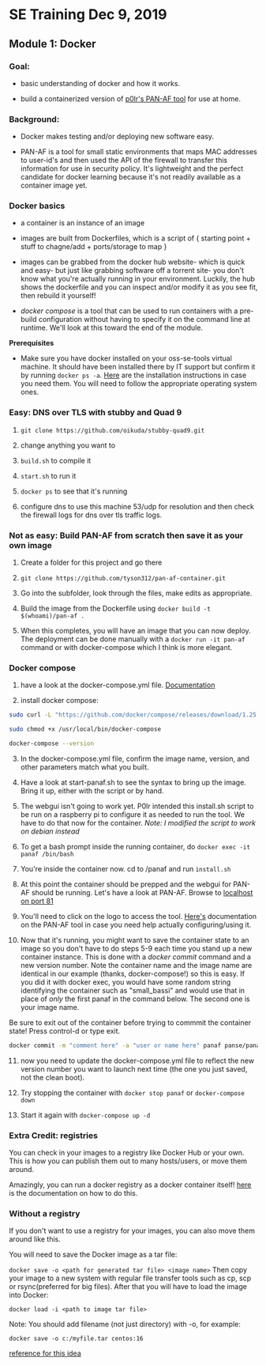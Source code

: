 # SE Training Dec 9, 2019

## Module 1: Docker

### Goal: 

* basic understanding of docker and how it works.

* build a containerized version of [p0lr's PAN-AF tool](https://github.com/p0lr/PAN-AF) for use at home.

### Background:

* Docker makes testing and/or deploying new software easy.

* PAN-AF is a tool for small static environments that maps MAC addresses to user-id's and then used the API of the firewall to transfer this information for use in security policy. It's lightweight and the perfect candidate for docker learning because it's not readily available as a container image yet.

### Docker basics

* a container is an instance of an image

* images are built from Dockerfiles, which is a script of { starting point + stuff to chagne/add + ports/storage to map }

* images can be grabbed from the docker hub website- which is quick and easy- but just like grabbing software off a torrent site- you don't know what you're actually running in your environment. Luckily, the hub shows the dockerfile and you can inspect and/or modify it as you see fit, then rebuild it yourself!

* _docker compose_ is a tool that can be used to run containers with a pre-build configuration without having to specify it on the command line at runtime. We'll look at this toward the end of the module.


**Prerequisites**

* Make sure you have docker installed on your oss-se-tools virtual machine. It should have been installed there by IT support but confirm it by running `docker ps -a`. [Here](https://docs.docker.com/v17.09/engine/installation/) are the installation instructions in case you need them. You will need to follow the appropriate operating system ones.


### Easy: DNS over TLS with stubby and Quad 9

1. `git clone https://github.com/oikuda/stubby-quad9.git`

2. change anything you want to

3. `build.sh` to compile it

4. `start.sh` to run it

5. `docker ps` to see that it's running

6. configure dns to use this machine 53/udp for resolution and then check the firewall logs for dns over tls traffic logs.


### Not as easy: Build PAN-AF from scratch then save it as your own image

1. Create a folder for this project and go there

2. `git clone https://github.com/tyson312/pan-af-container.git`

3. Go into the subfolder, look through the files, make edits as appropriate.

5. Build the image from the Dockerfile using `docker build -t $(whoami)/pan-af .`

6. When this completes, you will have an image that you can now deploy. The deployment can be done manually with a `docker run -it pan-af` command or with docker-compose which I think is more elegant.


### Docker compose

1. have a look at the docker-compose.yml file. [Documentation](https://docs.docker.com/compose/)

2. install docker compose:
``` bash
sudo curl -L "https://github.com/docker/compose/releases/download/1.25.0/docker-compose-$(uname -s)-$(uname -m)" -o /usr/local/bin/docker-compose

sudo chmod +x /usr/local/bin/docker-compose

docker-compose --version
```

3. In the docker-compose.yml file, confirm the image name, version, and other parameters match what you built.

4. Have a look at start-panaf.sh to see the syntax to bring up the image. Bring it up, either with the script or by hand.

5. The webgui isn't going to work yet. P0lr intended this install.sh script to be run on a raspberry pi to configure it as needed to run the tool. We have to do that now for the container. _Note: I modified the script to work on debian instead_

6. To get a bash prompt inside the running container, do `docker exec -it panaf /bin/bash` 

7. You're inside the container now. cd to /panaf and run `install.sh`

8. At this point the container should be prepped and the webgui for PAN-AF should be running.  Let's have a look at PAN-AF. Browse to [localhost on port 81](http://localhost:81)

9. You'll need to click on the logo to access the tool. [Here's](https://github.com/p0lr/PAN-AF) documentation on the PAN-AF tool in case you need help actually configuring/using it.

10. Now that it's running, you might want to save the container state to an image so you don't have to do steps 5-9 each time you stand up a new container instance. This is done with a _docker commit_ command and a new version number. Note the container name and the image name are identical in our example (thanks, docker-compose!) so this is easy. If you did it with docker exec, you would have some random string identifying the container such as "small_bassi" and would use that in place of *only* the first panaf in the command below. The second one is your image name.

Be sure to exit out of the container before trying to commmit the container state! Press control-d or type exit.

``` bash
docker commit -m "comment here" -a "user or name here" panaf panse/panaf:v2
```

11. now you need to update the docker-compose.yml file to reflect the new version number you want to launch next time (the one you just saved, not the clean boot).

12. Try stopping the container with `docker stop panaf` or `docker-compose down`

13. Start it again with `docker-compose up -d`

### Extra Credit: registries

You can check in your images to a registry like Docker Hub or your own. This is how you can publish them out to many hosts/users, or move them around.

Amazingly, you can run a docker registry as a docker container itself! [here](https://docs.docker.com/registry/deploying/) is the documentation on how to do this.


### Without a registry

If you don't want to use a registry for your images, you can also move them around like this.

You will need to save the Docker image as a tar file:

`docker save -o <path for generated tar file> <image name>`
Then copy your image to a new system with regular file transfer tools such as cp, scp or rsync(preferred for big files). After that you will have to load the image into Docker:

`docker load -i <path to image tar file>`

Note: You should add filename (not just directory) with -o, for example:

`docker save -o c:/myfile.tar centos:16`

  [reference for this idea](https://stackoverflow.com/questions/23935141/how-to-copy-docker-images-from-one-host-to-another-without-using-a-repository)
